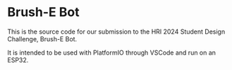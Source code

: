 # Brush-E Bot

This is the source code for our submission to the HRI 2024 Student Design Challenge, Brush-E Bot.

It is intended to be used with PlatformIO through VSCode and run on an ESP32.